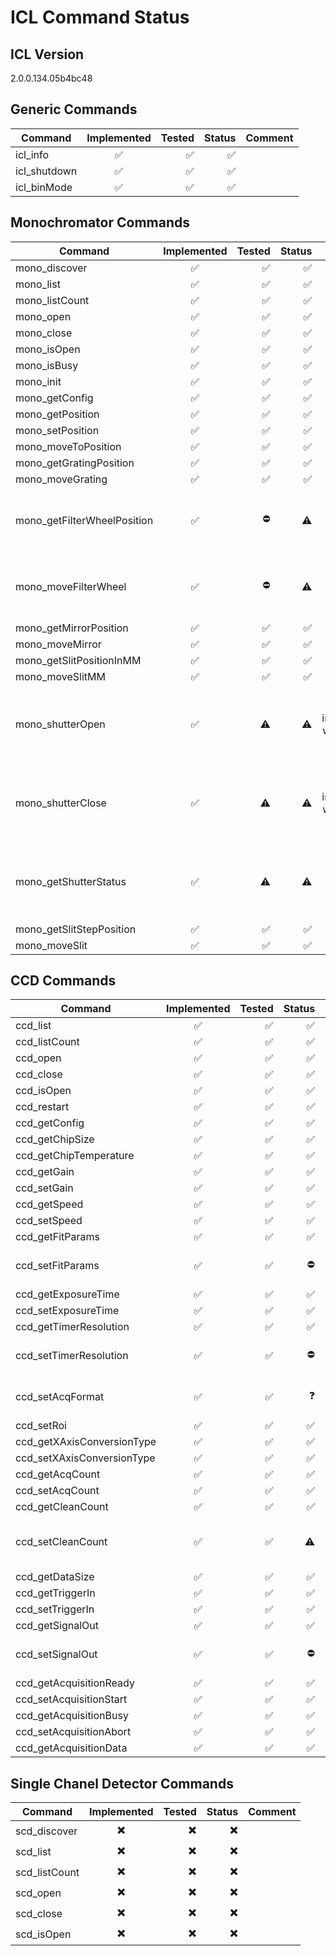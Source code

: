 # ICL Command Status

## ICL Version

2.0.0.134.05b4bc48

## Generic Commands

| Command      | Implemented | Tested | Status | Comment |
|--------------|:-----------:|-------:|-------:|--------:|
| icl_info     |      ✅     |     ✅ |     ✅ |         |
| icl_shutdown |      ✅     |     ✅ |     ✅ |         |
| icl_binMode  |      ✅     |     ✅ |     ✅ |         |

## Monochromator Commands

| Command                     | Implemented | Tested | Status |                                                                Comment |
|-----------------------------|:-----------:|-------:|-------:|-----------------------------------------------------------------------:|
| mono_discover               |      ✅     |     ✅ |     ✅ |                                                                        |
| mono_list                   |      ✅     |     ✅ |     ✅ |                                                                        |
| mono_listCount              |      ✅     |     ✅ |     ✅ |                                                                        |
| mono_open                   |      ✅     |     ✅ |     ✅ |                                                                        |
| mono_close                  |      ✅     |     ✅ |     ✅ |                                                                        |
| mono_isOpen                 |      ✅     |     ✅ |     ✅ |                                                                        |
| mono_isBusy                 |      ✅     |     ✅ |     ✅ |                                                                        |
| mono_init                   |      ✅     |     ✅ |     ✅ |                                                                        |
| mono_getConfig              |      ✅     |     ✅ |     ✅ |                                                                        |
| mono_getPosition            |      ✅     |     ✅ |     ✅ |                                                                        |
| mono_setPosition            |      ✅     |     ✅ |     ✅ |                                                                        |
| mono_moveToPosition         |      ✅     |     ✅ |     ✅ |                                                                        |
| mono_getGratingPosition     |      ✅     |     ✅ |     ✅ |                                                                        |
| mono_moveGrating            |      ✅     |     ✅ |     ✅ |                                                                        |
| mono_getFilterWheelPosition |      ✅     |     ⛔ |      ⚠️ |                more info needed about all possible filter wheel setups |
| mono_moveFilterWheel        |      ✅     |     ⛔ |      ⚠️ |                more info needed about all possible filter wheel setups |
| mono_getMirrorPosition      |      ✅     |     ✅ |     ✅ |                                                                        |
| mono_moveMirror             |      ✅     |     ✅ |     ✅ |                                                                        |
| mono_getSlitPositionInMM    |      ✅     |     ✅ |     ✅ |                                                                        |
| mono_moveSlitMM             |      ✅     |     ✅ |     ✅ |                                                                        |
| mono_shutterOpen            |      ✅     |      ⚠️ |      ⚠️ |   cannot test and implemenation will depend on future of shutterSelect |
| mono_shutterClose           |      ✅     |      ⚠️ |      ⚠️ |   cannot test and implemenation will depend on future of shutterSelect |
| mono_getShutterStatus       |      ✅     |      ⚠️ |      ⚠️ | cannot test and returns the status of all shutters instead of just one |
| mono_getSlitStepPosition    |      ✅     |     ✅ |     ✅ |                                                                        |
| mono_moveSlit               |      ✅     |     ✅ |     ✅ |                                                                        |

## CCD Commands

| Command                    | Implemented | Tested | Status |                                  Comment |
|----------------------------|:-----------:|-------:|-------:|-----------------------------------------:|
| ccd_list                   |      ✅     |     ✅ |     ✅ |                                          |
| ccd_listCount              |      ✅     |     ✅ |     ✅ |                                          |
| ccd_open                   |      ✅     |     ✅ |     ✅ |                                          |
| ccd_close                  |      ✅     |     ✅ |     ✅ |                                          |
| ccd_isOpen                 |      ✅     |     ✅ |     ✅ |                                          |
| ccd_restart                |      ✅     |     ✅ |     ✅ |                                          |
| ccd_getConfig              |      ✅     |     ✅ |     ✅ |                                          |
| ccd_getChipSize            |      ✅     |     ✅ |     ✅ |                                          |
| ccd_getChipTemperature     |      ✅     |     ✅ |     ✅ |                                          |
| ccd_getGain                |      ✅     |     ✅ |     ✅ |                                          |
| ccd_setGain                |      ✅     |     ✅ |     ✅ |                                          |
| ccd_getSpeed               |      ✅     |     ✅ |     ✅ |                                          |
| ccd_setSpeed               |      ✅     |     ✅ |     ✅ |                                          |
| ccd_getFitParams           |      ✅     |     ✅ |     ✅ |                                          |
| ccd_setFitParams           |      ✅     |     ✅ |     ⛔ | setting new fit parameters does not work |
| ccd_getExposureTime        |      ✅     |     ✅ |     ✅ |                                          |
| ccd_setExposureTime        |      ✅     |     ✅ |     ✅ |                                          |
| ccd_getTimerResolution     |      ✅     |     ✅ |     ✅ |                                          |
| ccd_setTimerResolution     |      ✅     |     ✅ |     ⛔ |      does not set a new timer resolution |
| ccd_setAcqFormat           |      ✅     |     ✅ |     ❓ |             how can we test this method? |
| ccd_setRoi                 |      ✅     |     ✅ |     ✅ |                                          |
| ccd_getXAxisConversionType |      ✅     |     ✅ |     ✅ |                                          |
| ccd_setXAxisConversionType |      ✅     |     ✅ |     ✅ |                                          |
| ccd_getAcqCount            |      ✅     |     ✅ |     ✅ |                                          |
| ccd_setAcqCount            |      ✅     |     ✅ |     ✅ |                                          |
| ccd_getCleanCount          |      ✅     |     ✅ |     ✅ |                                          |
| ccd_setCleanCount          |      ✅     |     ✅ |      ⚠️ |  No documentation what the "mode" 238 is |
| ccd_getDataSize            |      ✅     |     ✅ |     ✅ |                                          |
| ccd_getTriggerIn           |      ✅     |     ✅ |     ✅ |                                          |
| ccd_setTriggerIn           |      ✅     |     ✅ |     ✅ |                                          |
| ccd_getSignalOut           |      ✅     |     ✅ |     ✅ |                                          |
| ccd_setSignalOut           |      ✅     |     ✅ |     ⛔ |         does not set a new signal output |
| ccd_getAcquisitionReady    |      ✅     |     ✅ |     ✅ |                                          |
| ccd_setAcquisitionStart    |      ✅     |     ✅ |     ✅ |                                          |
| ccd_getAcquisitionBusy     |      ✅     |     ✅ |     ✅ |                                          |
| ccd_setAcquisitionAbort    |      ✅     |     ✅ |     ✅ |                                          |
| ccd_getAcquisitionData     |      ✅     |     ✅ |     ✅ |                                          |

## Single Chanel Detector Commands

| Command       | Implemented | Tested | Status | Comment |
|---------------|:-----------:|-------:|-------:|--------:|
| scd_discover  |      ✖️      |      ✖️ |      ✖️ |         |
| scd_list      |      ✖️      |      ✖️ |      ✖️ |         |
| scd_listCount |      ✖️      |      ✖️ |      ✖️ |         |
| scd_open      |      ✖️      |      ✖️ |      ✖️ |         |
| scd_close     |      ✖️      |      ✖️ |      ✖️ |         |
| scd_isOpen    |      ✖️      |      ✖️ |      ✖️ |         |
